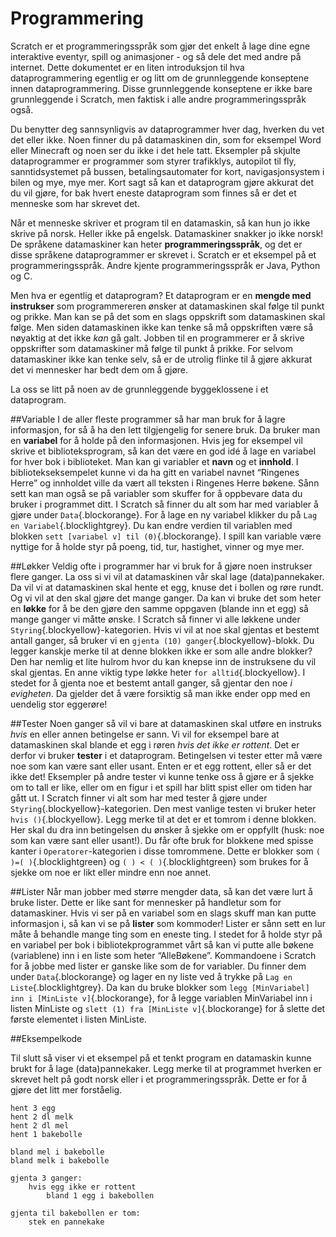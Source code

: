 # Programmering

Scratch er et programmeringsspråk som gjør det enkelt å lage dine egne interaktive eventyr, spill og animasjoner - og så dele det med andre på internet. Dette dokumentet er en liten introduksjon til hva dataprogrammering egentlig er og litt om de grunnleggende konseptene innen dataprogrammering. Disse grunnleggende konseptene er ikke bare grunnleggende i Scratch, men faktisk i alle andre programmeringsspråk også.

Du benytter deg sannsynligvis av dataprogrammer hver dag, hverken du vet det eller ikke. Noen finner du på datamaskinen din, som for eksempel Word eller Minecraft og noen ser du ikke i det hele tatt. Eksempler på skjulte dataprogrammer er programmer som styrer trafikklys, autopilot til fly,  sanntidsystemet på bussen, betalingsautomater for kort, navigasjonsystem i bilen og mye, mye mer. Kort sagt så kan et dataprogram gjøre akkurat det du vil gjøre, for bak hvert eneste dataprogram som finnes så er det et menneske som har skrevet det.   

Når et menneske skriver et program til en datamaskin, så kan hun jo ikke skrive på norsk. Heller ikke på engelsk. Datamaskiner snakker jo ikke norsk! De språkene datamaskiner kan heter __programmeringsspråk__, og det er disse språkene dataprogrammer er skrevet i. Scratch er et eksempel på et programmeringsspråk. Andre kjente programmeringsspråk er Java, Python og C. 

Men hva er egentlig et dataprogram? Et dataprogram er en __mengde med instrukser__ som programmereren ønsker at datamaskinen skal følge til punkt og prikke. Man kan se på det som en slags oppskrift som datamaskinen skal følge. Men siden datamaskinen ikke kan tenke så må oppskriften være så nøyaktig at det ikke *kan* gå galt. Jobben til en programmerer er å skrive oppskrifter som datamaskiner må følge til punkt å prikke. For selvom datamaskiner ikke kan tenke selv, så er de utrolig flinke til å gjøre akkurat det vi mennesker har bedt dem om å gjøre.

La oss se litt på noen av de grunnleggende byggeklossene i et dataprogram.

##Variable
I de aller fleste programmer så har man bruk for å lagre informasjon, for så å ha den lett tilgjengelig for senere bruk. Da bruker man en __variabel__ for å holde på den informasjonen. Hvis jeg for eksempel vil skrive et biblioteksprogram, så kan det være en god idé å lage en variabel for hver bok i biblioteket. Man kan gi variabler et __navn__ og et __innhold__. I bibliotekseksempelet kunne vi da ha gitt en variabel navnet “Ringenes Herre” og innholdet ville da vært all teksten i Ringenes Herre bøkene. Sånn sett kan man også se på variabler som skuffer for å oppbevare data du bruker i programmet ditt. I Scratch så finner du alt som har med variabler å gjøre under `Data`{.blockorange}. For å lage en ny variabel klikker du på `Lag en Variabel`{.blocklightgrey}. Du kan endre verdien til variablen med blokken `sett [variabel v] til (0)`{.blockorange}. I spill kan variable være nyttige for å holde styr på poeng, tid, tur, hastighet, vinner og mye mer.

##Løkker
Veldig ofte i programmer har vi bruk for å gjøre noen instrukser flere ganger. La oss si vi vil at datamaskinen vår skal lage (data)pannekaker. Da vil vi at datamaskinen skal hente et egg, knuse det i bollen og røre rundt. Og vi vil at den skal gjøre det mange ganger. Da kan vi bruke det som heter en __løkke__ for å be den gjøre den samme oppgaven (blande inn et egg) så mange ganger vi måtte ønske. I Scratch så finner vi alle løkkene under `Styring`{.blockyellow}-kategorien. Hvis vi vil at noe skal gjentas et bestemt antall ganger, så bruker vi en `gjenta (10) ganger`{.blockyellow}-blokk. Du legger kanskje merke til at denne blokken ikke er som alle andre blokker? Den har nemlig et lite hulrom hvor du kan knepse inn de instruksene du vil skal gjentas. En anne viktig type løkke heter `for alltid`{.blockyellow}. I stedet for å gjenta noe et bestemt antall ganger, så gjentar den noe *i evigheten*. Da gjelder det å være forsiktig så man ikke ender opp med en uendelig stor eggerøre!

##Tester
Noen ganger så vil vi bare at datamaskinen skal utføre en instruks *hvis* en eller annen betingelse er sann. Vi vil for eksempel bare at datamaskinen skal blande et egg i røren *hvis det ikke er rottent*. Det er derfor vi bruker __tester__ i et dataprogram. Betingelsen vi tester etter må være noe som kan være sant eller usant. Enten er et egg rottent, eller så er det ikke det! Eksempler på andre tester vi kunne tenke oss å gjøre er å sjekke om to tall er like, eller om en figur i et spill har blitt spist eller om tiden har gått ut. I Scratch finner vi alt som har med tester å gjøre under `Styring`{.blockyellow}-kategorien. Den mest vanlige testen vi bruker heter `hvis ()`{.blockyellow}. Legg merke til at det er et tomrom i denne blokken. Her skal du dra inn betingelsen du ønsker å sjekke om er oppfyllt (husk: noe som kan være sant eller usant!). Du får ofte bruk for blokkene med spisse kanter i `Operatorer`-kategorien i disse tomrommene. Dette er blokker som `( )=( )`{.blocklightgreen} og `( ) < ( )`{.blocklightgreen} som brukes for å sjekke om noe er likt eller mindre enn noe annet. 

##Lister
Når man jobber med større mengder data, så kan det være lurt å bruke lister. Dette er like sant for mennesker på handletur som for datamaskiner. Hvis vi ser på en variabel som en slags skuff man kan putte informasjon i, så kan vi se på __lister__ som kommoder! Lister er sånn sett en lur måte å behandle mange ting som en eneste ting. I stedet for å holde styr på en variabel per bok i bibliotekprogrammet vårt så kan vi putte alle bøkene (variablene) inn i en liste som heter “AlleBøkene”. Kommandoene i Scratch for å jobbe med lister er ganske like som de for variabler. Du finner dem under `Data`{.blockorange} og lager en ny liste ved å trykke på `Lag en Liste`{.blocklightgrey}. Da kan du bruke blokker som `legg [MinVariabel] inn i [MinListe v]`{.blockorange}, for å legge variablen MinVariabel inn i listen MinListe og `slett (1) fra [MinListe v]`{.blockorange} for å slette det første elementet i listen MinListe. 

##Eksempelkode

Til slutt så viser vi et eksempel på et tenkt program en datamaskin kunne brukt for å lage (data)pannekaker. Legg merke til at programmet hverken er skrevet helt på godt norsk eller i et programmeringsspråk. Dette er for å gjøre det litt mer forståelig.

	hent 3 egg
	hent 2 dl melk
	hent 2 dl mel
	hent 1 bakebolle

	bland mel i bakebolle
	bland melk i bakebolle

	gjenta 3 ganger:
		hvis egg ikke er rottent
			bland 1 egg i bakebollen

	gjenta til bakebollen er tom:
		stek en pannekake
 


